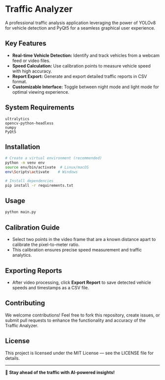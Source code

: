 # Traffic Analyzer

A professional traffic analysis application leveraging the power of YOLOv8 for vehicle detection and PyQt5 for a seamless graphical user experience.

## Key Features
- **Real-time Vehicle Detection:** Identify and track vehicles from a webcam feed or video files.
- **Speed Calculation:** Use calibration points to measure vehicle speed with high accuracy.
- **Report Export:** Generate and export detailed traffic reports in CSV format.
- **Customizable Interface:** Toggle between night mode and light mode for optimal viewing experience.

## System Requirements
```
ultralytics
opencv-python-headless
numpy
PyQt5
```

## Installation
```bash
# Create a virtual environment (recommended)
python -m venv env
source env/bin/activate  # Linux/macOS
env\Scripts\activate    # Windows

# Install dependencies
pip install -r requirements.txt
```

## Usage
```bash
python main.py
```

## Calibration Guide
- Select two points in the video frame that are a known distance apart to calibrate the pixel-to-meter ratio.
- This calibration ensures precise speed measurement and traffic analytics.

## Exporting Reports
- After video processing, click **Export Report** to save detected vehicle speeds and timestamps as a CSV file.

## Contributing
We welcome contributions! Feel free to fork this repository, create issues, or submit pull requests to enhance the functionality and accuracy of the Traffic Analyzer.

## License
This project is licensed under the MIT License — see the LICENSE file for details.

---
🚀 **Stay ahead of the traffic with AI-powered insights!**
